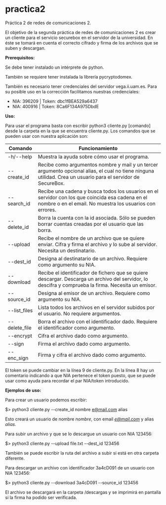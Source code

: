 # practica2

Práctica 2 de redes de comunicaciones 2.

El objetivo de la segunda práctica de redes de comunicaciones 2 es crear un cliente para el servicio
securebox en el servidor de la universidad. En éste se tomará en cuenta el correcto cifrado y firma
de los archivos que se suben y descargan.

**Prerequisitos:**  

Se debe tener instalado un intérprete de python.

También se requiere tener instalada la librería pycryptodomex.

También es necesario tener credenciales del servidor vega.ii.uam.es.
Para su posible uso en la corrección facilitamos nuestras credenciales:
- NIA: 396209 | Token: dbc1fBEA529a6437
- NIA: 400916 | Token: 8Ca6F134A975DbdE

**Uso:**

Para usar el programa basta con escribir python3 cliente.py [comando] desde la carpeta en la que se encuentra cliente.py. Los comandos que se pueden usar con nuestra aplicación son:

|Comando| Funcionamiento |
|--|--|
| -h/-\-help | Muestra la ayuda sobre cómo usar el programa. |
| -\-create_id | Recibe como argumentos nombre y mail y un tercer argumento opcional alias, el cual no tiene ninguna utilidad. Crea un usuario para el servidor de SecureBox.|
| -\-search_id | Recibe una cadena y busca todos los usuarios en el servidor con los que coincida esa cadena en el nombre o en el email. No muestra los usuarios con errores. |
| -\-delete_id | Borra la cuenta con la id asociada. Sólo se pueden borrar cuentas creadas por el usuario que las borra.|
| -\-upload | Recibe el nombre de un archivo que se quiere enviar. Cifra y firma el archivo y lo sube al servidor. Necesita un destinatario.|
| -\-dest_id | Designa al destinatario de un archivo. Requiere como argumento su NIA. |
| -\-download | Recibe el identificador de fichero que se quiere descargar. Descarga un archivo del servidor, lo descifra y comprueba la firma. Necesita un emisor. |
| -\-source_id | Designa al emisor de un archivo. Requiere como argumento su NIA. |
| -\-list_files | Lista todos los archivos en el servidor subidos por el usuario. No requiere argumentos. |
| -\-delete_file | Borra el archivo con el identificador dado. Requiere el identificador como argumento. |
| -\-encrypt | Cifra el archivo dado como argumento. |
| -\-sign | Firma el archivo dado como argumento. |
| -\-enc_sign | Firma y cifra el archivo dado como argumento. |

El token se puede cambiar en la línea 9 de cliente.py. En la línea 8 hay un comentario indicando a que NIA pertenece el token puesto, que se puede usar como ayuda para recordar el par NIA/token introducido.

**Ejemplos de uso:**

Para crear un usuario podemos escribir:

$> python3 cliente.py -\-create_id nombre e@mail.com alias

Esto creará un usuario de nombre *nombre*, con email *e@mail.com* y alias *alias*.

Para subir un archivo y que se lo descargue un usuario con NIA 123456:

$> python3 cliente.py -\-upload file.txt -\-dest_id 123456

También se puede escribir la ruta del archivo a subir si está en otra carpeta diferente.

Para descargar un archivo con identificador 3a4cD091 de un usuario con NIA 123456:

$> python3 cliente.py -\-download 3a4cD091 -\-source_id 123456

El archivo se descargará en la carpeta /descargas y se imprimirá en pantalla si la firma ha podido ser verificada.
